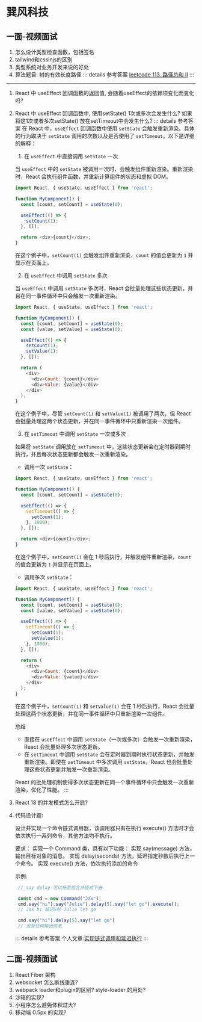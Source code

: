 # 巽风科技

## 一面-视频面试

1. 怎么设计类型检查函数，包括签名
2. tailwind和cssinjs的区别
3. 类型系统对业务开发来说的好处
4. 算法题目: 树的有效长度路径
    ::: details 参考答案
    [leetcode 113. 路径总和 II](https://leetcode.cn/problems/path-sum-ii/description/)
    :::
---
1. React 中 useEffect 回调函数的返回值, 会随着useEffect的依赖项变化而变化吗?
2. React 中 useEffect 回调函数中, 使用setState() 1次或多次会发生什么? 如果将这1次或者多次setState() 放在setTimeout中会发生什么?
    ::: details 参考答案
    在 React 中，`useEffect` 回调函数中使用 `setState` 会触发重新渲染。具体的行为取决于 `setState` 调用的次数以及是否使用了 `setTimeout`。以下是详细的解释：

    1. 在 `useEffect` 中直接调用 `setState` 一次

    当 `useEffect` 中的 `setState` 被调用一次时，会触发组件重新渲染。重新渲染时，React 会执行组件函数，并重新计算组件的状态和虚拟 DOM。

    ```js
    import React, { useState, useEffect } from 'react';

    function MyComponent() {
      const [count, setCount] = useState(0);

      useEffect(() => {
        setCount(1);
      }, []);

      return <div>{count}</div>;
    }
    ```

    在这个例子中，`setCount(1)` 会触发组件重新渲染，`count` 的值会更新为 `1` 并显示在页面上。

    2. 在 `useEffect` 中调用 `setState` 多次

    当 `useEffect` 中调用 `setState` 多次时，React 会批量处理这些状态更新，并且在同一事件循环中只会触发一次重新渲染。

    ```js
    import React, { useState, useEffect } from 'react';

    function MyComponent() {
      const [count, setCount] = useState(0);
      const [value, setValue] = useState(0);

      useEffect(() => {
        setCount(1);
        setValue(1);
      }, []);

      return (
        <div>
          <div>Count: {count}</div>
          <div>Value: {value}</div>
        </div>
      );
    }
    ```

    在这个例子中，尽管 `setCount(1)` 和 `setValue(1)` 被调用了两次，但 React 会批量处理这两个状态更新，并在同一事件循环中只重新渲染一次组件。

    3. 在 `setTimeout` 中调用 `setState` 一次或多次

    如果将 `setState` 调用放在 `setTimeout` 中，这些状态更新会在定时器到期时执行，并且每次状态更新都会触发一次重新渲染。

    - 调用一次 `setState`：

    ```js
    import React, { useState, useEffect } from 'react';

    function MyComponent() {
      const [count, setCount] = useState(0);

      useEffect(() => {
        setTimeout(() => {
          setCount(1);
        }, 1000);
      }, []);

      return <div>{count}</div>;
    }
    ```

    在这个例子中，`setCount(1)` 会在 1 秒后执行，并触发组件重新渲染，`count` 的值会更新为 `1` 并显示在页面上。

    - 调用多次 `setState`：

    ```js
    import React, { useState, useEffect } from 'react';

    function MyComponent() {
      const [count, setCount] = useState(0);
      const [value, setValue] = useState(0);

      useEffect(() => {
        setTimeout(() => {
          setCount(1);
          setValue(1);
        }, 1000);
      }, []);

      return (
        <div>
          <div>Count: {count}</div>
          <div>Value: {value}</div>
        </div>
      );
    }
    ```

    在这个例子中，`setCount(1)` 和 `setValue(1)` 会在 1 秒后执行，React 会批量处理这两个状态更新，并在同一事件循环中只重新渲染一次组件。

    总结

    * 直接在 `useEffect` 中调用 `setState`（一次或多次）会触发一次重新渲染，React 会批量处理多次状态更新。
    * 在 `setTimeout` 中调用 `setState` 会在定时器到期时执行状态更新，并触发重新渲染。即使在 `setTimeout` 中多次调用 `setState`，React 也会批量处理这些状态更新并触发一次重新渲染。

    React 的批处理机制使得多次状态更新在同一个事件循环中只会触发一次重新渲染，优化了性能。
    :::
3. React 18 的并发模式怎么开启?
4. 代码设计题:

    设计并实现一个命令链式调用器，该调用器只有在执行 execute() 方法时才会依次执行一系列命令，其他方法均不执行。

    要求：
    实现一个 Command 类，具有以下功能：
    实现 say(message) 方法，输出目标对象的消息。
    实现 delay(seconds) 方法，延迟指定秒数后执行上一个命令。
    实现 execute() 方法，依次执行添加的命令

    示例:
   ```js
    // say delay 可以任意组合并链式下去

    const cmd = new Command("Jax");
    cmd.say("hi").say("Julie").delay(5).say("let go").execute();
    // Jax hi 延迟5秒 Julie let go

    cmd.say("hi").delay(5).say("let go")
    // 没有任何输出信息
    ```

    ::: details 参考答案
    个人文章:[实现链式调用和延迟执行](/interview/handwriting/chain-call-and-delay-execution)
    :::

## 二面-视频面试

1. React Fiber 架构
2. websocket 怎么断线重连?
3. webpack loader和plugin的区别? style-loader 的用处?
4. 沙箱的实现?
5. 小程序怎么避免体积过大?
6. 移动端 0.5px 的实现?